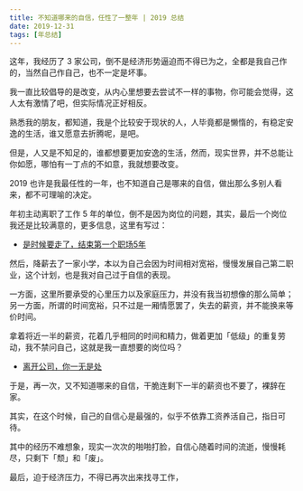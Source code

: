 ```yaml
---
title: 不知道哪来的自信，任性了一整年 | 2019 总结
date: 2019-12-31
tags: [年总结]
---
```


这年，我经历了 3 家公司，倒不是经济形势逼迫而不得已为之，全都是我自己作的，当然自己作自己，也不一定是坏事。

我一直比较倡导的是改变，从内心里想要去尝试不一样的事物，你可能会觉得，这人太有激情了吧，但实际情况正好相反。

熟悉我的朋友，都知道，我是个比较安于现状的人，人毕竟都是懒惰的，有稳定安逸的生活，谁又愿意去折腾呢，是吧。

但是，人又是不知足的，谁都想要更加安逸的生活，然而，现实世界，并不总能让你如愿，哪怕有一丁点的不如意，我就想要改变。

2019 也许是我最任性的一年，也不知道自己是哪来的自信，做出那么多别人看来，都不可理喻的决定。

年初主动离职了工作 5 年的单位，倒不是因为岗位的问题，其实，最后一个岗位我还是比较满意的，更多信息，这里有写过：

- [是时候要走了，结束第一个职场5年](./2019-03-02-dimission)

然后，降薪去了一家小学，本以为自己会因为时间相对宽裕，慢慢发展自己第二职业，这个计划，也是我对自己过于自信的表现。

一方面，这里所要承受的心里压力以及家庭压力，并没有我当初想像的那么简单；另一方面，所谓的时间宽裕，只不过是一厢情愿罢了，失去的薪资，并不能换来等价时间。

拿着将近一半的薪资，花着几乎相同的时间和精力，做着更加「低级」的重复劳动，我不禁问自己，这就是我一直想要的岗位吗？

- [离开公司，你一无是处](./2019-04-11-leave)

于是，再一次，又不知道哪来的自信，干脆连剩下一半的薪资也不要了，裸辞在家。

其实，在这个时候，自己的自信心是最强的，似乎不依靠工资养活自己，指日可待。

其中的经历不难想象，现实一次次的啪啪打脸，自信心随着时间的流逝，慢慢耗尽，只剩下「颓」和「废」。

最后，迫于经济压力，不得已再次出来找寻工作，



